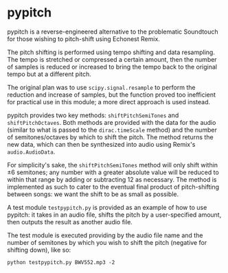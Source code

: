 # pypitch

pypitch is a reverse-engineered alternative to the problematic Soundtouch for those wishing to pitch-shift using Echonest Remix.

The pitch shifting is performed using tempo shifting and data resampling. The tempo is stretched or compressed a certain amount, then the number of samples is reduced or increased to bring the tempo back to the original tempo but at a different pitch.

The original plan was to use `scipy.signal.resample` to perform the reduction and increase of samples, but the function proved too inefficient for practical use in this module; a more direct approach is used instead.

pypitch provides two key methods: `shiftPitchSemiTones` and `shiftPitchOctaves`. Both methods are provided with the data for the audio (similar to what is passed to the `dirac.timeScale` method) and the number of semitones/octaves by which to shift the pitch. The method returns the new data, which can then be synthesized into audio using Remix's `audio.AudioData`.

For simplicity's sake, the `shiftPitchSemiTones` method will only shift within ±6 semitones; any number with a greater absolute value will be reduced to within that range by adding or subtracting 12 as necessary. The method is implemented as such to cater to the eventual final product of pitch-shifting between songs: we want the shift to be as small as possible.

A test module `testpypitch.py` is provided as an example of how to use pypitch: it takes in an audio file, shifts the pitch by a user-specified amount, then outputs the result as another audio file.

The test module is executed providing by the audio file name and the number of semitones by which you wish to shift the pitch (negative for shifting down), like so:
```
python testpypitch.py BWV552.mp3 -2
```